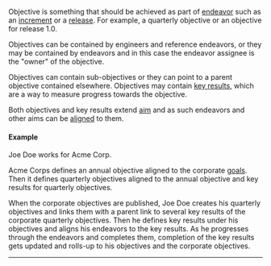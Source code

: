 Objective is something that should be achieved as part of [endeavor](Endeavor.html) such as an [increment](Increment.html) or a [release](Release.html).
For example, a quarterly objective or an objective for release 1.0.

Objectives can be contained by engineers and reference endeavors, or they may be contained by endeavors and in this case the endeavor assignee is the "owner" of the objective.

Objectives can contain sub-objectives or they can point to a parent objective contained elsewhere. 
Objectives may contain [key results](KeyResult.html), which are a way to measure progress towards the objective.

Both objectives and key results extend [aim](Aim.html) and as such endeavors and other aims can be [aligned](Alignment.html) to them.

#### Example

Joe Doe works for Acme Corp. 

Acme Corps defines an annual objective aligned to the corporate [goals](Goal.html). 
Then it defines quarterly objectives aligned to the annual objective and key results for quarterly objectives.

When the corporate objectives are published, Joe Doe creates his quarterly objectives and links them with a parent link to several key results of the corporate quarterly objectives.
Then he defines key results under his objectives and aligns his endeavors to the key results. 
As he progresses through the endeavors and completes them, completion of the key results gets updated and rolls-up to his objectives and the corporate objectives.

---